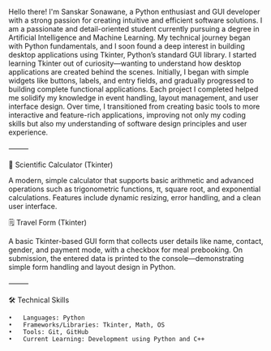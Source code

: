 
Hello there! I'm Sanskar Sonawane, a Python enthusiast and GUI developer with a strong passion for creating intuitive and efficient software solutions.
I am a passionate and detail-oriented student currently pursuing a degree in Artificial Intelligence and Machine Learning. My technical journey began with Python fundamentals, and I soon found a deep interest in building desktop applications using Tkinter, Python’s standard GUI library.
I started learning Tkinter out of curiosity—wanting to understand how desktop applications are created behind the scenes. Initially, I began with simple widgets like buttons, labels, and entry fields, and gradually progressed to building complete functional applications. Each project I completed helped me solidify my knowledge in event handling, layout management, and user interface design.
Over time, I transitioned from creating basic tools to more interactive and feature-rich applications, improving not only my coding skills but also my understanding of software design principles and user experience.

⸻

🧮 Scientific Calculator (Tkinter)

A modern, simple calculator that supports basic arithmetic and advanced operations such as trigonometric functions, π, square root, and exponential calculations. Features include dynamic resizing, error handling, and a clean user interface.

🗒️ Travel Form (Tkinter)

A basic Tkinter-based GUI form that collects user details like name, contact, gender, and payment mode, with a checkbox for meal prebooking. On submission, the entered data is printed to the console—demonstrating simple form handling and layout design in Python.

⸻

🛠 Technical Skills

	•	Languages: Python
	•	Frameworks/Libraries: Tkinter, Math, OS
	•	Tools: Git, GitHub
	•	Current Learning: Development using Python and C++






